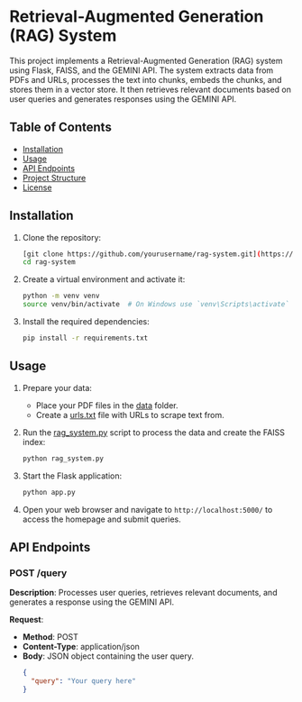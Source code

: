 # Retrieval-Augmented Generation (RAG) System

This project implements a Retrieval-Augmented Generation (RAG) system using Flask, FAISS, and the GEMINI API. The system extracts data from PDFs and URLs, processes the text into chunks, embeds the chunks, and stores them in a vector store. It then retrieves relevant documents based on user queries and generates responses using the GEMINI API.

## Table of Contents

- [Installation](#installation)
- [Usage](#usage)
- [API Endpoints](#api-endpoints)
- [Project Structure](#project-structure)
- [License](#license)

## Installation

1. Clone the repository:
    ```bash
    [git clone https://github.com/yourusername/rag-system.git](https://github.com/MrugankRaut/RAG-System.git)
    cd rag-system
    ```

2. Create a virtual environment and activate it:
    ```bash
    python -m venv venv
    source venv/bin/activate  # On Windows use `venv\Scripts\activate`
    ```

3. Install the required dependencies:
    ```bash
    pip install -r requirements.txt
    ```

## Usage

1. Prepare your data:
    - Place your PDF files in the [data](http://_vscodecontentref_/0) folder.
    - Create a [urls.txt](http://_vscodecontentref_/1) file with URLs to scrape text from.

2. Run the [rag_system.py](http://_vscodecontentref_/2) script to process the data and create the FAISS index:
    ```bash
    python rag_system.py
    ```

3. Start the Flask application:
    ```bash
    python app.py
    ```

4. Open your web browser and navigate to `http://localhost:5000/` to access the homepage and submit queries.

## API Endpoints

### POST /query

**Description**: Processes user queries, retrieves relevant documents, and generates a response using the GEMINI API.

**Request**:
- **Method**: POST
- **Content-Type**: application/json
- **Body**: JSON object containing the user query.
  ```json
  {
    "query": "Your query here"
  }

